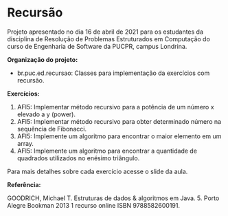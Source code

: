 # Recursão

Projeto apresentado no dia 16 de abril de 2021 para os estudantes da disciplina de Resolução de
Problemas Estruturados em Computação do curso de Engenharia de Software da PUCPR, campus Londrina.

**Organização do projeto:**

* br.puc.ed.recursao: Classes para implementação da exercícios com recursão.

**Exercícios:**

1) AFI5: Implementar método recursivo para a potência de um número x elevado a y (power).
2) AFI5: Implementar método recursivo para obter determinado número na sequência de Fibonacci.
3) AFI5: Implemente um algoritmo para encontrar o maior elemento em um array.
4) AFI5: Implemente um algoritmo para encontrar a quantidade de quadrados utilizados no enésimo triângulo.

Para mais detalhes sobre cada exercício acesse o slide da aula.

**Referência:**

GOODRICH, Michael T. Estruturas de dados & algoritmos em Java. 5. Porto Alegre Bookman 2013 1
recurso online ISBN 9788582600191.